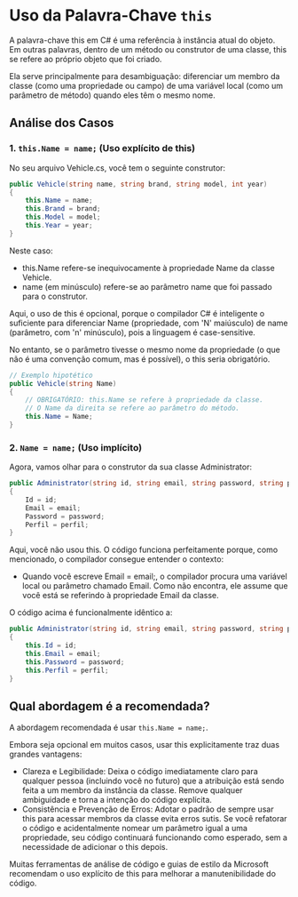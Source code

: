 # Uso da Palavra-Chave `this`

A palavra-chave this em C# é uma referência à instância atual do objeto. Em outras palavras, dentro de um método ou construtor de uma classe, this se refere ao próprio objeto que foi criado.

Ela serve principalmente para desambiguação: diferenciar um membro da classe (como uma propriedade ou campo) de uma variável local (como um parâmetro de método) quando eles têm o mesmo nome.

## Análise dos Casos

### 1. `this.Name = name;` (Uso explícito de this)

No seu arquivo Vehicle.cs, você tem o seguinte construtor:

```csharp
public Vehicle(string name, string brand, string model, int year)
{
    this.Name = name;
    this.Brand = brand;
    this.Model = model;
    this.Year = year;
}
```

Neste caso:

- this.Name refere-se inequivocamente à propriedade Name da classe Vehicle.
- name (em minúsculo) refere-se ao parâmetro name que foi passado para o construtor.

Aqui, o uso de this é opcional, porque o compilador C# é inteligente o suficiente para diferenciar Name (propriedade, com 'N' maiúsculo) de name (parâmetro, com 'n' minúsculo), pois a linguagem é case-sensitive.

No entanto, se o parâmetro tivesse o mesmo nome da propriedade (o que não é uma convenção comum, mas é possível), o this seria obrigatório.

```csharp
// Exemplo hipotético
public Vehicle(string Name)
{
    // OBRIGATÓRIO: this.Name se refere à propriedade da classe.
    // O Name da direita se refere ao parâmetro do método.
    this.Name = Name; 
}
```

### 2. `Name = name;` (Uso implícito)

Agora, vamos olhar para o construtor da sua classe Administrator:

```csharp
public Administrator(string id, string email, string password, string perfil)
{
    Id = id;
    Email = email;
    Password = password;
    Perfil = perfil;
}
```

Aqui, você não usou this. O código funciona perfeitamente porque, como mencionado, o compilador consegue entender o contexto:

- Quando você escreve Email = email;, o compilador procura uma variável local ou parâmetro chamado Email. Como não encontra, ele assume que você está se referindo à propriedade Email da classe.

O código acima é funcionalmente idêntico a:

```csharp
public Administrator(string id, string email, string password, string perfil)
{
    this.Id = id;
    this.Email = email;
    this.Password = password;
    this.Perfil = perfil;
}
```

## Qual abordagem é a recomendada?

A abordagem recomendada é usar `this.Name = name;`.

Embora seja opcional em muitos casos, usar this explicitamente traz duas grandes vantagens:

- Clareza e Legibilidade: Deixa o código imediatamente claro para qualquer pessoa (incluindo você no futuro) que a atribuição está sendo feita a um membro da instância da classe. Remove qualquer ambiguidade e torna a intenção do código explícita.
- Consistência e Prevenção de Erros: Adotar o padrão de sempre usar this para acessar membros da classe evita erros sutis. Se você refatorar o código e acidentalmente nomear um parâmetro igual a uma propriedade, seu código continuará funcionando como esperado, sem a necessidade de adicionar o this depois.

Muitas ferramentas de análise de código e guias de estilo da Microsoft recomendam o uso explícito de this para melhorar a manutenibilidade do código.
